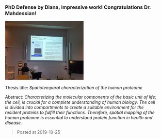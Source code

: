 ### PhD Defense by Diana, impressive work! Congratulations Dr. Mahdessian!
![image](./images/news_20191025.jpg)

Thesis title: *Spatiotemporal characterization of the human proteome*

Abstract: *Characterizing the molecular components of the basic unit of life; the cell, is crucial for a
complete understanding of human biology. The cell is divided into compartments to create a
suitable environment for the resident proteins to fulfill their functions. Therefore, spatial
mapping of the human proteome is essential to understand protein function in health and
disease.*


> Posted at 2019-10-25




